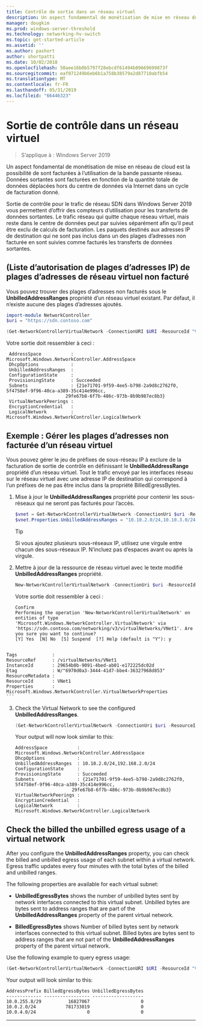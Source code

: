 ```yaml
---
title: Contrôle de sortie dans un réseau virtuel
description: Un aspect fondamental de monétisation de mise en réseau de cloud est la sortie de la bande passante réseau. Par exemple, les transferts de données sortantes modèle d’entreprise dans Microsoft Azure. Données sortantes sont facturées en fonction de la quantité totale de données déplacées des centres de données Azure via Internet dans un cycle de facturation donné.
manager: dougkim
ms.prod: windows-server-threshold
ms.technology: networking-hv-switch
ms.topic: get-started-article
ms.assetid: ''
ms.author: pashort
author: shortpatti
ms.date: 10/02/2018
ms.openlocfilehash: 50aee16b0b5797f28ebcdf61494b09669699873f
ms.sourcegitcommit: eaf071249b6eb6b1a758b38579a2d87710abfb54
ms.translationtype: MT
ms.contentlocale: fr-FR
ms.lasthandoff: 05/31/2019
ms.locfileid: "66446323"
---
```

# <a name="egress-metering-in-a-virtual-network"></a>Sortie de contrôle dans un réseau virtuel

>S’applique à : Windows Server 2019


Un aspect fondamental de monétisation de mise en réseau de cloud est la possibilité de sont facturées à l’utilisation de la bande passante réseau. Données sortantes sont facturées en fonction de la quantité totale de données déplacées hors du centre de données via Internet dans un cycle de facturation donné.

Sortie de contrôle pour le trafic de réseau SDN dans Windows Server 2019 vous permettent d’offrir des compteurs d’utilisation pour les transferts de données sortantes. Le trafic réseau qui quitte chaque réseau virtuel, mais reste dans le centre de données peut par suivies séparément afin qu’il peut être exclu de calculs de facturation. Les paquets destinés aux adresses IP de destination qui ne sont pas inclus dans un des plages d’adresses non facturée en sont suivies comme facturés les transferts de données sortantes.

## <a name="virtual-network-unbilled-address-ranges-whitelist-of-ip-ranges"></a>(Liste d’autorisation de plages d’adresses IP) de plages d’adresses de réseau virtuel non facturé

Vous pouvez trouver des plages d’adresses non facturés sous le **UnbilledAddressRanges** propriété d’un réseau virtuel existant. Par défaut, il n’existe aucune des plages d’adresses ajoutés.

   ```PowerShell
   import-module NetworkController
   $uri = "https://sdn.contoso.com"

   (Get-NetworkControllerVirtualNetwork -ConnectionURI $URI -ResourceId "VNet1").properties
   ```

Votre sortie doit ressembler à ceci :
   ```
    AddressSpace           : Microsoft.Windows.NetworkController.AddressSpace
    DhcpOptions            :
    UnbilledAddressRanges  :
    ConfigurationState     :
    ProvisioningState      : Succeeded
    Subnets                : {21e71701-9f59-4ee5-b798-2a9d8c2762f0, 5f4758ef-9f96-40ca-a389-35c414e996cc,
                         29fe67b8-6f7b-486c-973b-8b9b987ec8b3}
    VirtualNetworkPeerings :
    EncryptionCredential   :
    LogicalNetwork         : Microsoft.Windows.NetworkController.LogicalNetwork
   ```


## <a name="example-manage-the-unbilled-address-ranges-of-a-virtual-network"></a>Exemple : Gérer les plages d’adresses non facturée d’un réseau virtuel

Vous pouvez gérer le jeu de préfixes de sous-réseau IP à exclure de la facturation de sortie de contrôle en définissant le **UnbilledAddressRange** propriété d’un réseau virtuel.  Tout le trafic envoyé par les interfaces réseau sur le réseau virtuel avec une adresse IP de destination qui correspond à l’un préfixes de ne pas être inclus dans la propriété BilledEgressBytes.

1.  Mise à jour le **UnbilledAddressRanges** propriété pour contenir les sous-réseaux qui ne seront pas facturés pour l’accès.

    ```PowerShell
    $vnet = Get-NetworkControllerVirtualNetwork -ConnectionUri $uri -ResourceID "VNet1"
    $vnet.Properties.UnbilledAddressRanges = "10.10.2.0/24,10.10.3.0/24"
    ```

    >[!TIP]
    >Si vous ajoutez plusieurs sous-réseaux IP, utilisez une virgule entre chacun des sous-réseaux IP.  N’incluez pas d’espaces avant ou après la virgule.

2.  Mettre à jour de la ressource de réseau virtuel avec le texte modifié **UnbilledAddressRanges** propriété.

    ```PowerShell
    New-NetworkControllerVirtualNetwork -ConnectionUri $uri -ResourceId "VNet1" -Properties $unbilled.Properties -PassInnerException
    ```

    Votre sortie doit ressembler à ceci :
    ```
    Confirm
    Performing the operation 'New-NetworkControllerVirtualNetwork' on entities of type
    'Microsoft.Windows.NetworkController.VirtualNetwork' via
    'https://sdn.contoso.com/networking/v3/virtualNetworks/VNet1'. Are you sure you want to continue?
    [Y] Yes  [N] No  [S] Suspend  [?] Help (default is "Y"): y


~~~
Tags             :
ResourceRef      : /virtualNetworks/VNet1
InstanceId       : 29654b0b-9091-4bed-ab01-e172225dc02d
Etag             : W/"6970d0a3-3444-41d7-bbe4-36327968d853"
ResourceMetadata :
ResourceId       : VNet1
Properties       : Microsoft.Windows.NetworkController.VirtualNetworkProperties
```
~~~


3. Check the Virtual Network to see the configured **UnbilledAddressRanges**.

   ```PowerShell
   (Get-NetworkControllerVirtualNetwork -ConnectionUri $uri -ResourceID "VNet1").properties
   ```

   Your output will now look similar to this:
   ```
   AddressSpace           : Microsoft.Windows.NetworkController.AddressSpace
   DhcpOptions            :
   UnbilledAddressRanges  : 10.10.2.0/24,192.168.2.0/24
   ConfigurationState     :
   ProvisioningState      : Succeeded
   Subnets                : {21e71701-9f59-4ee5-b798-2a9d8c2762f0, 5f4758ef-9f96-40ca-a389-35c414e996cc,
                        29fe67b8-6f7b-486c-973b-8b9b987ec8b3}
   VirtualNetworkPeerings :
   EncryptionCredential   :
   LogicalNetwork         : Microsoft.Windows.NetworkController.LogicalNetwork
   ```

## Check the billed the unbilled egress usage of a virtual network

After you configure the **UnbilledAddressRanges** property, you can check the billed and unbilled egress usage of each subnet within a virtual network. Egress traffic updates every four minutes with the total bytes of the billed and unbilled ranges.

The following properties are available for each virtual subnet:

-   **UnbilledEgressBytes** shows the number of unbilled bytes sent by network interfaces connected to this virtual subnet. Unbilled bytes are bytes sent to address ranges that are part of the **UnbilledAddressRanges** property of the parent virtual network.

-   **BilledEgressBytes** shows Number of billed bytes sent by network interfaces connected to this virtual subnet. Billed bytes are bytes sent to address ranges that are not part of the **UnbilledAddressRanges** property of the parent virtual network.

Use the following example to query egress usage:

```PowerShell
(Get-NetworkControllerVirtualNetwork -ConnectionURI $URI -ResourceId "VNet1").properties.subnets.properties | ft AddressPrefix,BilledEgressBytes,UnbilledEgressBytes
```

Your output will look similar to this:
```
AddressPrefix BilledEgressBytes UnbilledEgressBytes
------------- ----------------- -------------------
10.0.255.8/29          16827067                   0
10.0.2.0/24           781733019                   0
10.0.4.0/24                   0                   0
```


---